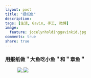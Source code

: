 ```yaml
---
layout: post
title: "报纸鱼"
description: 
tags: [生活, Gavin, 手工, 微博]
image:
  feature: jocelynholdinggavinkid.jpg
comments: true
share: true
---
```


### 用报纸做＂大鱼吃小鱼＂和＂章鱼＂ ###

<figure class="half">
  <a href="http://i.imgur.com/EWPmE9J.jpg">
  <img src="http://i.imgur.com/EWPmE9J.jpg">
  </a>
  <a href="http://i.imgur.com/z7sdfcZ.jpg">
  <img src="http://i.imgur.com/z7sdfcZ.jpg">
  </a>
</figure>
